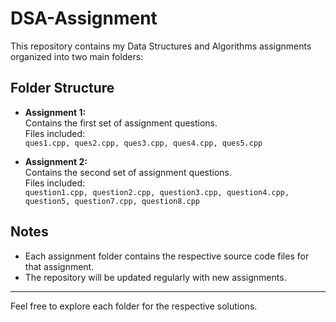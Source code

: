 # DSA-Assignment

This repository contains my Data Structures and Algorithms assignments organized into two main folders:

## Folder Structure

- **Assignment 1:**  
  Contains the first set of assignment questions.  
  Files included:  
  `ques1.cpp, ques2.cpp, ques3.cpp, ques4.cpp, ques5.cpp`

- **Assignment 2:**  
  Contains the second set of assignment questions.  
  Files included:  
  `question1.cpp, question2.cpp, question3.cpp, question4.cpp, question5, question7.cpp, question8.cpp`

## Notes

- Each assignment folder contains the respective source code files for that assignment.
- The repository will be updated regularly with new assignments.

---

Feel free to explore each folder for the respective solutions.

